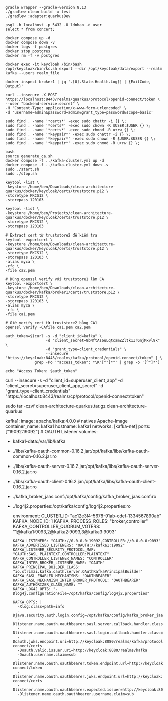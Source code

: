 ```shell
gradle wrapper --gradle-version 8.13
./gradlew clean build -x test
./gradlew :adapter:quarkusDev
```

```shell
psql -h localhost -p 5432 -U ldnhan -d user
select * from concert;
```

```shell
docker compose up -d
docker compose down -v
docker logs -f postgres
docker stop postgres
docker rm -f -v postgres

docker exec -it keycloak /bin/bash 
/opt/keycloak/bin/kc.sh export --dir /opt/keycloak/data/export --realm kafka --users realm_file

docker inspect broker1 | jq '.[0].State.Health.Log[] | {ExitCode, Output}'
```

```shell
curl --insecure -X POST https://localhost:8443/realms/quarkus/protocol/openid-connect/token \
--user "backend-service:secret" \
-H 'Content-Type: application/x-www-form-urlencoded' \
-d 'username=admin&password=admin&grant_type=password&scope=basic'
```

```shell
sudo find . -name '*certs*' -exec sudo chattr -i {} \;
sudo find . -name '*certs*' -exec sudo chown -R $USER:$USER {} \;
sudo find . -name '*certs*' -exec sudo chmod -R u+rw {} \;
sudo find . -name '*keypair*' -exec sudo chattr -i {} \;
sudo find . -name '*keypair*' -exec sudo chown -R $USER:$USER {} \;
sudo find . -name '*keypair*' -exec sudo chmod -R u+rw {} \;

bash
source generate_ca.sh
docker compose -f ../kafka-cluster.yml up -d
docker compose -f ../kafka-cluster.yml down -v
sudo ./start.sh
sudo ./stop.sh
```

```shell
keytool -list \
-keystore /home/ben/Downloads/clean-architecture-quarkus/docker/keycloak/certs/truststore.p12 \
-storetype PKCS12 \
-storepass 120103

keytool -list \
-keystore /home/ben/Projects/clean-architecture-quarkus/docker/keycloak/certs/truststore.p12 \
-storetype PKCS12 \
-storepass 120103

# Extract cert từ truststore2 để kiểm tra
keytool -exportcert \
-keystore /home/ben/Downloads/clean-architecture-quarkus/docker/keycloak/certs/truststore.p12 \
-storetype PKCS12 \
-storepass 120103 \
-alias myca \
-rfc \
-file ca2.pem

# Dùng openssl verify với truststore1 làm CA
keytool -exportcert \
-keystore /home/ben/Downloads/clean-architecture-quarkus/docker/kafka/broker1/certs/truststore.p12 \
-storetype PKCS12 \
-storepass 120103 \
-alias myca \
-rfc \
-file ca1.pem

# Giờ verify cert từ truststore2 bằng CA1
openssl verify -CAfile ca1.pem ca2.pem
```

```shell
auth_token=$(curl -s -d "client_id=kafka" \
                  -d "client_secret=8bNftAs6uLqtcamZZltk1IrGnjMxvl9k" \
                  -d "grant_type=client_credentials" \
                  --insecure "https://keycloak:8443/realms/kafka/protocol/openid-connect/token" | \
             grep -Po '"access_token": *\K"[^"]*"' | grep -o '[^"]*')

echo "Access Token: $auth_token"
```

curl --insecure -s -d "client_id=superuser_client_app" -d "client_secret=superuser_client_app_secret" -d "grant_type=client_credentials" "https://localhost:8443/realms/cp/protocol/openid-connect/token"


sudo tar -czvf clean-architecture-quarkus.tar.gz clean-architecture-quarkus


kafka1:
image: apache/kafka:4.0.0  #  natives Apache-Image
container_name: kafka1
hostname: kafka1
networks: [kafka-net]
ports: ["19092:19092"]  #  OAUTH Listener
volumes:
- kafka1-data:/var/lib/kafka
- ./libs/kafka-oauth-common-0.16.2.jar:/opt/kafka/libs/kafka-oauth-common-0.16.2.jar:ro
- ./libs/kafka-oauth-server-0.16.2.jar:/opt/kafka/libs/kafka-oauth-server-0.16.2.jar:ro
- ./libs/kafka-oauth-client-0.16.2.jar:/opt/kafka/libs/kafka-oauth-client-0.16.2.jar:ro
- ./kafka_broker_jaas.conf:/opt/kafka/config/kafka_broker_jaas.conf:ro
- ./log4j2.properties:/opt/kafka/config/log4j2.properties:ro

    environment:
      CLUSTER_ID: "ac12e3f4-5678-91ab-cdef-1334567890ab"
      KAFKA_NODE_ID: 1
      KAFKA_PROCESS_ROLES: "broker,controller"
      KAFKA_CONTROLLER_QUORUM_VOTERS: "1@kafka1:9093,2@kafka2:9093,3@kafka3:9093"

      KAFKA_LISTENERS: "OAUTH://0.0.0.0:19092,CONTROLLER://0.0.0.0:9093"
      KAFKA_ADVERTISED_LISTENERS: "OAUTH://kafka1:19092"
      KAFKA_LISTENER_SECURITY_PROTOCOL_MAP: "OAUTH:SASL_PLAINTEXT,CONTROLLER:PLAINTEXT"
      KAFKA_CONTROLLER_LISTENER_NAMES: "CONTROLLER"
      KAFKA_INTER_BROKER_LISTENER_NAME: "OAUTH"
      KAFKA_PRINCIPAL_BUILDER_CLASS: "io.strimzi.kafka.oauth.server.OAuthKafkaPrincipalBuilder"
      KAFKA_SASL_ENABLED_MECHANISMS: "OAUTHBEARER"
      KAFKA_SASL_MECHANISM_INTER_BROKER_PROTOCOL: "OAUTHBEARER"
      KAFKA_AUTHORIZER_CLASS_NAME: ""
      KAFKA_LOG4J_OPTS: "-Dlog4j.configurationFile=/opt/kafka/config/log4j2.properties"

      KAFKA_OPTS: |
        -Xlog:class+path=info
        -Djava.security.auth.login.config=/opt/kafka/config/kafka_broker_jaas.conf
        -Dlistener.name.oauth.oauthbearer.sasl.server.callback.handler.class=io.strimzi.kafka.oauth.server.OAuthValidatorCallbackHandler
        -Dlistener.name.oauth.oauthbearer.sasl.login.callback.handler.class=io.strimzi.kafka.oauth.client.JaasClientOauthLoginCallbackHandler
        -Doauth.jwks.endpoint.uri=http://keycloak:8080/realms/kafka/protocol/openid-connect/certs
        -Doauth.valid.issuer.uri=http://keycloak:8080/realms/kafka
        -Doauth.username.claim=sub
        -Dlistener.name.oauth.oauthbearer.token.endpoint.url=http://keycloak:8080/realms/kafka/protocol/openid-connect/token
        -Dlistener.name.oauth.oauthbearer.jwks.endpoint.url=http://keycloak:8080/realms/kafka/protocol/openid-connect/certs
        -Dlistener.name.oauth.oauthbearer.expected.issuer=http://keycloak:8080/realms/kafka
        -Dlistener.name.oauth.oauthbearer.username.claim=sub
